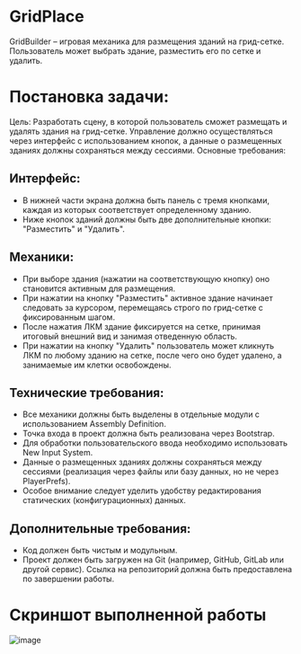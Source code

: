 # GridPlace
GridBuilder – игровая механика для размещения зданий на грид-сетке. Пользователь может выбрать здание, разместить его по сетке и удалить.

# Постановка задачи:
Цель:
Разработать сцену, в которой пользователь сможет размещать и удалять здания на грид-сетке.
Управление должно осуществляться через интерфейс с использованием кнопок, а данные о
размещенных зданиях должны сохраняться между сессиями.
Основные требования:

## Интерфейс:
* В нижней части экрана должна быть панель с тремя кнопками, каждая из
которых соответствует определенному зданию.
* Ниже кнопок зданий должны быть две дополнительные кнопки: "Разместить" и
"Удалить".

## Механики:
* При выборе здания (нажатии на соответствующую кнопку) оно становится
активным для размещения.
* При нажатии на кнопку "Разместить" активное здание начинает следовать за
курсором, перемещаясь строго по грид-сетке с фиксированным шагом.
* После нажатия ЛКМ здание фиксируется на сетке, принимая итоговый внешний
вид и занимая отведенную область.
* При нажатии на кнопку "Удалить" пользователь может кликнуть ЛКМ по любому
зданию на сетке, после чего оно будет удалено, а занимаемые им клетки
освобождены.

## Технические требования:
* Все механики должны быть выделены в отдельные модули с использованием
Assembly Definition.
* Точка входа в проект должна быть реализована через Bootstrap.
* Для обработки пользовательского ввода необходимо использовать New Input
System.
* Данные о размещенных зданиях должны сохраняться между сессиями
(реализация через файлы или базу данных, но не через PlayerPrefs).
* Особое внимание следует уделить удобству редактирования статических
(конфигурационных) данных.

## Дополнительные требования:
* Код должен быть чистым и модульным.
* Проект должен быть загружен на Git (например, GitHub, GitLab или другой
сервис). Ссылка на репозиторий должна быть предоставлена по завершении
работы.

# Скриншот выполненной работы
![image](https://github.com/user-attachments/assets/a20dcedb-a086-4d7b-8998-71eb4081f99a)
